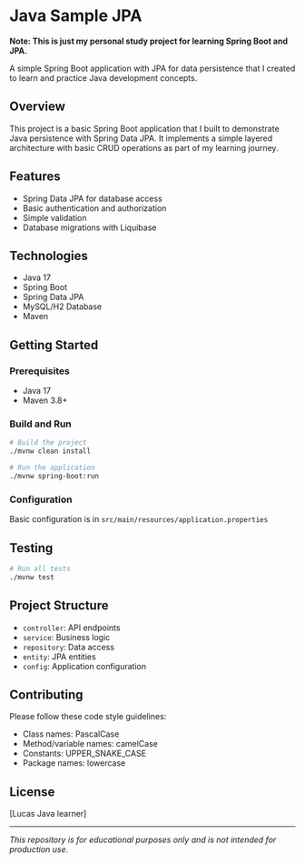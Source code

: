 # Java Sample JPA

**Note: This is just my personal study project for learning Spring Boot and JPA.**

A simple Spring Boot application with JPA for data persistence that I created to learn and practice Java development concepts.

## Overview

This project is a basic Spring Boot application that I built to demonstrate Java persistence with Spring Data JPA. It implements a simple layered architecture with basic CRUD operations as part of my learning journey.

## Features

- Spring Data JPA for database access
- Basic authentication and authorization
- Simple validation
- Database migrations with Liquibase

## Technologies

- Java 17
- Spring Boot
- Spring Data JPA
- MySQL/H2 Database
- Maven

## Getting Started

### Prerequisites

- Java 17
- Maven 3.8+

### Build and Run

```bash
# Build the project
./mvnw clean install

# Run the application
./mvnw spring-boot:run
```

### Configuration

Basic configuration is in `src/main/resources/application.properties`

## Testing

```bash
# Run all tests
./mvnw test
```

## Project Structure

- `controller`: API endpoints
- `service`: Business logic
- `repository`: Data access
- `entity`: JPA entities
- `config`: Application configuration

## Contributing

Please follow these code style guidelines:
- Class names: PascalCase
- Method/variable names: camelCase
- Constants: UPPER_SNAKE_CASE
- Package names: lowercase

## License

[Lucas Java learner]

---
*This repository is for educational purposes only and is not intended for production use.*

